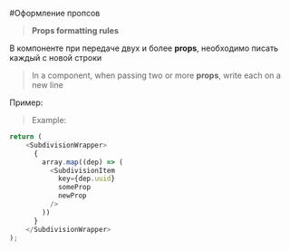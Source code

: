 #Оформление пропсов
>**Props formatting rules**

В компоненте при передаче двух и более **props**, 
необходимо писать каждый с новой строки

>In a component, when passing two or more **props**, write each on a new line

Пример:
>Example:
```js
return (
    <SubdivisionWrapper>
      {
        array.map((dep) => (
          <SubdivisionItem
            key={dep.uuid}
            someProp
            newProp
          />
        ))
      }
    </SubdivisionWrapper>
);
```
